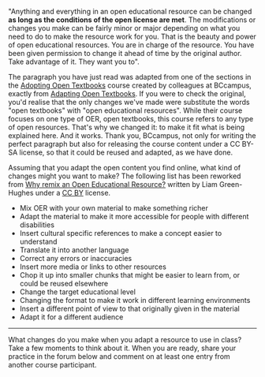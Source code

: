 "Anything and everything in an open educational resource can be changed **as long as the conditions of the open license are met**. The modifications or changes you make can be fairly minor or major depending on what you need to do to make the resource work for you. That is the beauty and power of open educational resources. You are in charge of the resource. You have been given permission to change it ahead of time by the original author. Take advantage of it. They want you to".

The paragraph you have just read was adapted from one of the sections in the [Adopting Open Textbooks][1] course created by colleagues at BCcampus, exactly from [Adapting Open Textbooks][2]. If you were to check the original, you'd realise that the only changes we've made were substitute the words "open textbooks" with "open educational resources".  While their course focuses on one type of OER, open textbooks, this course refers to any type of open resources. That's why we changed it: to make it fit what is being explained here. And it works. Thank you, BCcampus, not only for writing the perfect paragraph but also for releasing the course content under a CC BY-SA license, so that it could be reused and adapted, as we have done.

Assuming that you adapt the open content you find online, what kind of changes might you want to make? The following list has been reworked from [Why remix an Open Educational Resource?][3] written by Liam Green-Hughes under a [CC BY][4] license.

 - Mix OER with your own material to make something richer
 - Adapt the material to make it more accessible for people with
   different disabilities
 - Insert cultural specific references to make a concept easier to
   understand
 - Translate it into another language
 - Correct any errors or inaccuracies
 - Insert more media or links to other resources
 - Chop it up	into smaller chunks that might be easier to learn from, or
   could be reused elsewhere
 - Change the target educational level
 - Changing the format to make it work in different learning
   environments
 - Insert a different point of view to that originally given in the
   material
 - Adapt it for a different audience


----------
What changes do you make when you adapt a resource to use in class? Take a few moments to think about it. When you are ready, share your practice in the forum below and comment on at least one entry from another course participant.

  [1]: https://courses.p2pu.org/en/courses/2675/adopting-open-textbooks/
  [2]: https://courses.p2pu.org/en/courses/2675/content/5845/
  [3]: http://www.olnet.org/node/68
  [4]: http://creativecommons.org/licenses/by/2.0/uk/